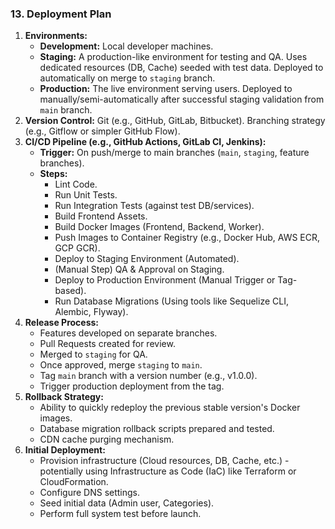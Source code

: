 ### 13. Deployment Plan

1.  **Environments:**
    *   **Development:** Local developer machines.
    *   **Staging:** A production-like environment for testing and QA. Uses dedicated resources (DB, Cache) seeded with test data. Deployed to automatically on merge to `staging` branch.
    *   **Production:** The live environment serving users. Deployed to manually/semi-automatically after successful staging validation from `main` branch.
2.  **Version Control:** Git (e.g., GitHub, GitLab, Bitbucket). Branching strategy (e.g., Gitflow or simpler GitHub Flow).
3.  **CI/CD Pipeline (e.g., GitHub Actions, GitLab CI, Jenkins):**
    *   **Trigger:** On push/merge to main branches (`main`, `staging`, feature branches).
    *   **Steps:**
        *   Lint Code.
        *   Run Unit Tests.
        *   Run Integration Tests (against test DB/services).
        *   Build Frontend Assets.
        *   Build Docker Images (Frontend, Backend, Worker).
        *   Push Images to Container Registry (e.g., Docker Hub, AWS ECR, GCP GCR).
        *   Deploy to Staging Environment (Automated).
        *   (Manual Step) QA & Approval on Staging.
        *   Deploy to Production Environment (Manual Trigger or Tag-based).
        *   Run Database Migrations (Using tools like Sequelize CLI, Alembic, Flyway).
4.  **Release Process:**
    *   Features developed on separate branches.
    *   Pull Requests created for review.
    *   Merged to `staging` for QA.
    *   Once approved, merge `staging` to `main`.
    *   Tag `main` branch with a version number (e.g., v1.0.0).
    *   Trigger production deployment from the tag.
5.  **Rollback Strategy:**
    *   Ability to quickly redeploy the previous stable version's Docker images.
    *   Database migration rollback scripts prepared and tested.
    *   CDN cache purging mechanism.
6.  **Initial Deployment:**
    *   Provision infrastructure (Cloud resources, DB, Cache, etc.) - potentially using Infrastructure as Code (IaC) like Terraform or CloudFormation.
    *   Configure DNS settings.
    *   Seed initial data (Admin user, Categories).
    *   Perform full system test before launch.

